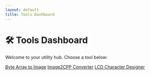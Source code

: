 ```yaml
---
layout: default
title: Tools Dashboard
---
```


# 🛠 Tools Dashboard

Welcome to your utility hub. Choose a tool below:

<div class="tool-buttons">
  <a href="/byte2image/" class="tools-button">Byte Array to Image</a>
  <a href="/image2cpp/" class="tools-button">Image2CPP Converter</a>
  <a href="/lcdchar/" class="tools-button">LCD Character Designer</a>
</div>

